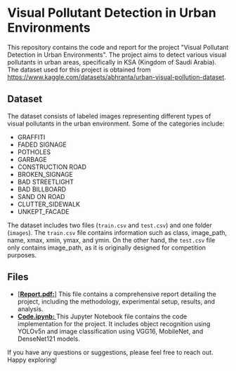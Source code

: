 # Visual Pollutant Detection in Urban Environments
This repository contains the code and report for the project "Visual Pollutant Detection in Urban Environments". The project aims to detect various visual pollutants in urban areas, specifically in KSA (Kingdom of Saudi Arabia). The dataset used for this project is obtained from https://www.kaggle.com/datasets/abhranta/urban-visual-pollution-dataset.

## Dataset
The dataset consists of labeled images representing different types of visual pollutants in the urban environment. Some of the categories include:
- GRAFFITI
- FADED SIGNAGE
- POTHOLES
- GARBAGE
- CONSTRUCTION ROAD
- BROKEN_SIGNAGE
- BAD STREETLIGHT
- BAD BILLBOARD
- SAND ON ROAD
- CLUTTER_SIDEWALK
- UNKEPT_FACADE

The dataset includes two files (```train.csv``` and ```test.csv```) and one folder (```images```). The ```train.csv``` file contains information such as class, image_path, name, xmax, xmin, ymax, and ymin. On the other hand, the ```test.csv``` file only contains image_path, as it is originally designed for competition purposes.

## Files
- [[**Report.pdf:**]]([url](https://github.com/shafamira/visual-pollutants-detection/blob/e306e6f0d88787eee8ee9d8553f9fc4317696873/Report%20Project%20Deep%20Learning.pdf)) This file contains a comprehensive report detailing the project, including the methodology, experimental setup, results, and analysis.
- [**Code.ipynb:** ](Group_7.ipynb)This Jupyter Notebook file contains the code implementation for the project. It includes object recognition using YOLOv5n and image classification using VGG16, MobileNet, and DenseNet121 models.

If you have any questions or suggestions, please feel free to reach out. Happy exploring!
